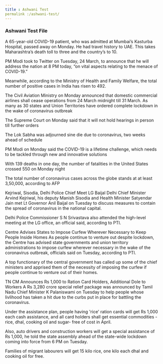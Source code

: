 ```yaml
---
title : Ashwani Test
permalink :/ashwani-test/
---
```


### **Ashwani Test File**

A 65-year-old COVID-19 patient, who was admitted at Mumbai’s Kasturba Hospital, passed away on Monday. He had travel history to UAE. This takes Maharashtra’s death toll to three and the country’s to 10.

PM Modi took to Twitter on Tuesday, 24 March, to announce that he will address the nation at 8 PM today, “on vital aspects relating to the menace of COVID-19.”

Meanwhile, according to the Ministry of Health and Family Welfare, the total number of positive cases in India has risen to 492.

The Civil Aviation Ministry on Monday announced that domestic commercial airlines shall cease operations from 24 March midnight till 31 March.
As many as 30 states and Union Territories have ordered complete lockdown in the wake of coronavirus outbreak

The Supreme Court on Monday said that it will not hold hearings in person till further orders

The Lok Sabha was adjourned sine die due to coronavirus, two weeks ahead of schedule

PM Modi on Monday said the COVID-19 is a lifetime challenge, which needs to be tackled through new and innovative solutions

With 139 deaths in one day, the number of fatalities in the United States crossed 550 on Monday night

The total number of coronavirus cases across the globe stands at at least 3,50,000, according to AFP

Kejriwal, Sisodia, Delhi Police Chief Meet LG Baijal
Delhi Chief Minister Arvind Kejriwal, his deputy Manish Sisodia and Health Minister Satyendar Jain met Lt Governor Anil Baijal on Tuesday to discuss measures to contain the spread of coronavirus in the national capital.

Delhi Police Commissioner S N Srivastava also attended the high-level meeting at the LG office, an official said, according to PTI.

Centre Advises States to Impose Curfew Wherever Necessary to Keep People Inside Homes
As people continue to venture out despite lockdown, the Centre has advised state governments and union territory administrations to impose curfew wherever necessary in the wake of the coronavirus outbreak, officials said on Tuesday, according to PTI.

A top functionary of the central government has called up some of the chief ministers and apprised them of the necessity of imposing the curfew if people continue to venture out of their homes.

TN CM Announces Rs 1,000 to Ration Card Holders, Additional Dole to Workers
A Rs 3,280 crore special relief package was announced by Tamil Nadu Chief Minister K Palaniswami on Tuesday to help people whose livlihood has taken a hit due to the curbs put in place for battling the coronavirus.

Under the assistance plan, people having 'rice' ration cards will get Rs 1,000 each cash assistance, and all card holders shall get essential commodities -rice, dhal, cooking oil and sugar- free of cost in April.

Also, auto drivers and construction workers will get a special assistance of Rs 1,000, he told the state assembly ahead of the state-wide lockdown coming into force from 6 PM on Tuesday.

Families of migrant labourers will get 15 kilo rice, one kilo each dhal and cooking oil for free.
